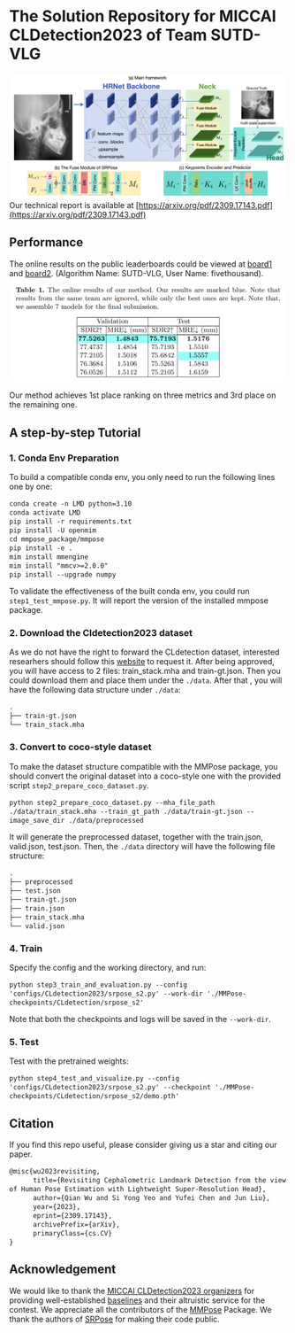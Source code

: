 # The Solution Repository for MICCAI CLDetection2023 of Team SUTD-VLG

![PDF](https://github.com/5k5000/CLdetection2023/blob/master/Pictures_for_Github_only/mainframework.png)
Our technical report is available at [https://arxiv.org/pdf/2309.17143.pdf](https://arxiv.org/pdf/2309.17143.pdf)
## Performance

The online results on the public leaderboards could be viewed at [board1](https://cl-detection2023.grand-challenge.org/evaluation/challenge/leaderboard/) and [board2](https://cl-detection2023.grand-challenge.org/evaluation/testing/leaderboard/). (Algorithm Name: SUTD-VLG,  User Name: fivethousand).


![Online Result](https://github.com/5k5000/CLdetection2023/blob/master/Pictures_for_Github_only/Online%20Result.png)

Our method achieves 1st place ranking on three metrics and 3rd place on the remaining one.



## A step-by-step Tutorial

### 1. Conda Env Preparation
To build a compatible conda env, you only need to run the following lines one by one:
```
conda create -n LMD python=3.10
conda activate LMD
pip install -r requirements.txt
pip install -U openmim
cd mmpose_package/mmpose
pip install -e .
mim install mmengine
mim install "mmcv>=2.0.0"
pip install --upgrade numpy
```
To validate the effectiveness of the built conda env, you could run `step1_test_mmpose.py`. It will report the version of the installed mmpose package.

### 2. Download the Cldetection2023 dataset
As we do not have the right to forward the CLdetection dataset, interested researhers should follow this [website](https://cl-detection2023.grand-challenge.org/training-datasets/) to request it.
After being approved, you will have access to 2 files: train_stack.mha and train-gt.json. Then you could download them and place them under the `./data`.
After that , you will have the following data structure under `./data`:
```
.
├── train-gt.json
└── train_stack.mha
```


### 3. Convert to coco-style dataset
To make the dataset structure compatible with the MMPose package, you should convert the original dataset into a coco-style one with the provided script `step2_prepare_coco_dataset.py`.
```
python step2_prepare_coco_dataset.py --mha_file_path ./data/train_stack.mha --train_gt_path ./data/train-gt.json --image_save_dir ./data/preprocessed
```

It will generate the preprocessed dataset, together with the train.json, valid.json, test.json. Then, the `./data` directory will have the following file structure:
```
.
├── preprocessed
├── test.json
├── train-gt.json
├── train.json
├── train_stack.mha
└── valid.json
```

### 4. Train
Specify the config and the working directory, and run:
```
python step3_train_and_evaluation.py --config 'configs/CLdetection2023/srpose_s2.py' --work-dir './MMPose-checkpoints/CLdetection/srpose_s2'
```
Note that both the checkpoints and logs will be saved in the `--work-dir`.



### 5. Test
Test with the pretrained weights:
```
python step4_test_and_visualize.py --config 'configs/CLdetection2023/srpose_s2.py' --checkpoint './MMPose-checkpoints/CLdetection/srpose_s2/demo.pth'
```

## Citation
If you find this repo useful, please consider giving us a star and citing our paper.
```
@misc{wu2023revisiting,
      title={Revisiting Cephalometric Landmark Detection from the view of Human Pose Estimation with Lightweight Super-Resolution Head}, 
      author={Qian Wu and Si Yong Yeo and Yufei Chen and Jun Liu},
      year={2023},
      eprint={2309.17143},
      archivePrefix={arXiv},
      primaryClass={cs.CV}
}
```






## Acknowledgement
We would like to thank the [MICCAI CLDetection2023 organizers](https://cl-detection2023.grand-challenge.org/) for providing well-established [baselines](https://github.com/szuboy/CL-Detection2023) and their altruistic service for the contest. We appreciate all the contributors of the [MMPose](https://github.com/open-mmlab/mmpose) Package. We thank the authors of [SRPose](https://github.com/haonanwang0522/SRPose) for making their code public. 